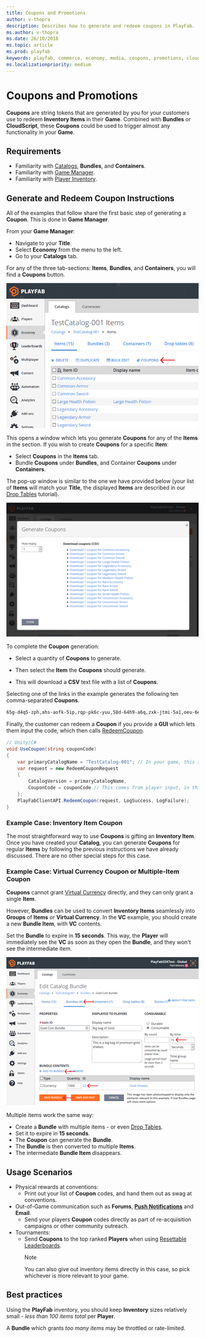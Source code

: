 ```yaml
---
title: Coupons and Promotions
author: v-thopra
description: Describes how to generate and redeem coupons in PlayFab.
ms.author: v-thopra
ms.date: 26/10/2018
ms.topic: article
ms.prod: playfab
keywords: playfab, commerce, economy, media, coupons, promotions, cloudscript
ms.localizationpriority: medium
---
```


# Coupons and Promotions

**Coupons** are string tokens that are generated by you for your customers use to redeem **Inventory Items** in their **Game**. Combined with **Bundles** or **CloudScript**, these **Coupons** could be used to trigger almost any functionality in your **Game**.

## Requirements

- Familiarity with [Catalogs](../items/catalogs.md), **Bundles**, and **Containers**.
- Familiarity with [Game Manager](../../config/gamemanager/quickstart.md).
- Familiarity with [Player Inventory](../../data/playerdata/player-inventory.md).

## Generate and Redeem Coupon Instructions

All of the examples that follow share the first basic step of generating a **Coupon**. This is done in **Game Manager**.

From your **Game Manager**:

- Navigate to your **Title**.
- Select **Economy** from the menu to the left.
- Go to your **Catalogs** tab.

For any of the three tab-sections: **Items**, **Bundles**, and **Containers**, you will find a **Coupons** button.

![Game Manager - Economy - Catalog Items - Coupons button](media/tutorials/game-manager-catalog-items-coupon-button.png)  

This opens a window which lets you generate **Coupons** for any of the **Items** in the section. If you wish to create **Coupons** for a specific **Item**:

- Select **Coupons** in the **Items** tab.
- Bundle **Coupons** under **Bundles**, and Container **Coupons** under **Containers**.

The pop-up window is similar to the one we have provided below (your list of **Items** will match your **Title**, the displayed **Items** are described in our [Drop Tables](../items/drop-tables.md) tutorial).

![Game Manager - Generate Coupons](media/tutorials/game-manager-generate-coupons.png)  

To complete the **Coupon** generation:

- Select a quantity of **Coupons** to generate.

- Then select the **Item** the **Coupons** should generate. 
- This will download a **CSV** text file with a list of **Coupons**.

Selecting one of the links in the example generates the following ten comma-separated **Coupons**.

```xml
65g-d4q5-zph,ahs-aofk-5ip,rqp-pk6c-yuu,58d-64h9-a6q,zxk-jtmi-5a1,oeu-6e4z-365,mfy-euhb-qj3,ru9-r1ux-wzy,shj-54cm-5oh,719-7hxc-pzz
```

Finally, the customer can redeem a **Coupon** if you provide a **GUI** which lets them input the code, which then calls [RedeemCoupon](xref:titleid.playfabapi.com.client.playeritemmanagement.redeemcoupon).

```csharp
// Unity/C#
void UseCoupon(string couponCode)
{
    var primaryCatalogName = "TestCatalog-001"; // In your game, this should just be a constant matching your primary catalog
    var request = new RedeemCouponRequest
    {
        CatalogVersion = primaryCatalogName,
        CouponCode = couponCode // This comes from player input, in this case, one of the coupon codes generated above
    };
    PlayFabClientAPI.RedeemCoupon(request, LogSuccess, LogFailure);
}
```

### Example Case: Inventory Item Coupon

The most straightforward way to use **Coupons** is gifting an **Inventory Item**. Once you have created your **Catalog**, you can generate **Coupons** for regular **Items** by following the previous instructions we have already discussed. There are no other special steps for this case.

### Example Case: Virtual Currency Coupon **or**  Multiple-Item Coupon

**Coupons** cannot grant [Virtual Currency](currencies.md) directly, and they can only grant a single **Item**.

However, **Bundles** can be used to convert **Inventory Items** seamlessly into **Groups** of **Items** or **Virtual Currency**. In the **VC** example, you should create a new **Bundle Item**, with **VC** contents.

Set the **Bundle** to expire in **15 seconds**.  This way, the **Player** will immediately see the **VC** as soon as they open the **Bundle**, and they won't see the intermediate item.

![Game Manager - Economy - Edit Catalog Bundle](media/tutorials/game-manager-economy-edit-catalog-bundle.png)  

Multiple items work the same way:

- Create a **Bundle** with multiple items - or even [Drop Tables](../items/drop-tables.md).
- Set it to expire in **15 seconds**.
- The **Coupon** can generate the **Bundle**.
- The **Bundle** is then converted to multiple **Items**.
- The intermediate **Bundle Item** disappears.

## Usage Scenarios

- Physical rewards at conventions:
  - Print out your list of **Coupon** codes, and hand them out as swag at conventions.
- Out-of-Game communication such as **Forums**, **[Push Notifications](../../engagement/push-notifications/quickstart.md)** and **Email**.
  - Send your players **Coupon** codes directly as part of re-acquisition campaigns or other community outreach.
- Tournaments:
  - Send **Coupons** to the top ranked **Players** when using [Resettable Leaderboards](../../social/tournaments-leaderboards/using-resettable-statistics-and-leaderboards.md).
    > [!NOTE]
    > You can also give out inventory items directly in this case, so pick whichever is more relevant to your game.

## Best practices

Using the **PlayFab** inventory, you should keep **Inventory** sizes relatively small - *less than 100 items total* per **Player**.

A **Bundle** which grants *too many items* may be throttled or rate-limited.
